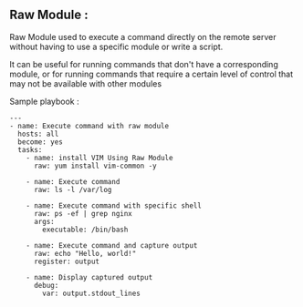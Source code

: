 ## Raw Module :

Raw Module used to execute a command directly on the remote server without having to use a specific module or write a script. 

It can be useful for running commands that don't have a corresponding module, or for running commands that require a certain level of control that may not be available with other modules

Sample playbook :
```
---
- name: Execute command with raw module
  hosts: all
  become: yes
  tasks:
    - name: install VIM Using Raw Module
      raw: yum install vim-common -y 

    - name: Execute command
      raw: ls -l /var/log

    - name: Execute command with specific shell
      raw: ps -ef | grep nginx
      args:
        executable: /bin/bash
      
    - name: Execute command and capture output
      raw: echo "Hello, world!"
      register: output

    - name: Display captured output
      debug:
        var: output.stdout_lines

```
